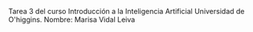 Tarea 3 del curso Introducción a la Inteligencia Artificial Universidad de O'higgins.
Nombre: Marisa Vidal Leiva